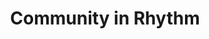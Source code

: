 ---
pid: CH158
title: Community in Rhythm
location_transcription: Washington Square Park
zipcode: '19122'
outside_phl: 
neighborhood: Yorktown,Old Kensington,Jinogi
age: '21'
age_range: 20-29
instagram: 
image_file_name: CH_158.jpg
proposal_transcription: A group of people holding up the liberty bell in a circle.
  All the individuals would be of different backgrounds. Their collective support
  of the bell would represent collective responsibility to uphold virtues of liberty.
topic: History,Inclusivity,Philadelphia,Unity,Freedom
topic_summary: 0, 0, 0, 0, 0
type: Other No Form
keywords_other: 
credit: Alvaro Sanchez
image_labels: 
twitter: 
facebook: 
permalink: "/monuments/ch158/"
layout: item-page
---